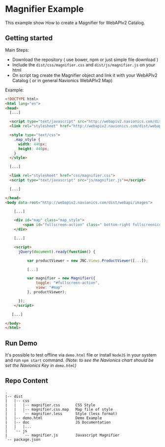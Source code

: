 # Magnifier Example
This example show How to create a Magnifier for WebAPIv2 Catalog.


## Getting started

Main Steps:

* Download the repository ( use bower, npm or just simple file download )
* Include the `dist/css/magnifier.css` and `dist/js/magnifier.js` on your html
* On script tag create the Magnifier object and link it with your WebAPIv2 Catalog ( or in general Navionics WebAPIv2 Map)

Example:
  ```html
  <!DOCTYPE html>
  <html lang="en">
  <head>
    [...]

    <script type="text/javascript" src="http://webapiv2.navionics.com/dist/webapi/webapi.min.no-dep.js"></script>
    <link rel="stylesheet" href="http://webapiv2.navionics.com/dist/webapi/webapi.min.css">

    <style type="text/css">
      .map_style {
        width: 440px;
        height: 440px;
      }
    </style>

    [...]

    <link rel="stylesheet" href="css/magnifier.css">
    <script type="text/javascript" src="js/magnifier.js"></script>

    [...]

  </head>
  <body data-root="http://webapiv2.navionics.com/dist/webapi/images">

      [...]

      <div id="map" class="map_style">
          <span id="fullscreen-action" class=" bottom-right fullscreenicons glyphicon glyphicon-fullscreen"></span>
      </div>

      [...]

      <script>
        jQuery(document).ready(function() {

            var productViewer = new JNC.Views.ProductViewer([...]);

            [...]

            var magnifier = new Magnifier({
                toggle: "#fullscreen-action",
                view: "#map"
            }, productViewer);

        });
      </script>

     [...]

  </body>
  </html>
  ```


## Run Demo
It's possible to test offline via `demo.html` file or install `NodeJS` in your system and run  `npm start` command.
*(Note: to see the Navionics chart should be set the Navionics Key in `demo.html`)*


## Repo Content
```
.
|-- dist
|   |-- css
|   |   |-- magnifier.css       CSS Style
|   |   |-- magnifier.css.map   Map file of style
|   |   `-- magnifier.less      Style (less format)
|   |-- demo.html               Demo Example
|   |-- doc                     JS Documentation
|   |   |...
|   `-- js                      
|       `-- magnifier.js        Javascript Magnifier
`-- package.json
```
